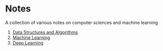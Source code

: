 # Notes
A collection of various notes on computer sciences and machine learning

1. [Data Structures and Algorithms](https://github.com/sathyanaravind/Notes/blob/main/DSA)
2. [Machine Learning](https://github.com/sathyanaravind/Notes/blob/main/MachineLearning.md)
3. [Deep Learning](https://github.com/sathyanaravind/Notes/blob/main/DeepLearning.md)
